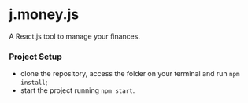# j.money.js
A React.js tool to manage your finances.

### Project Setup
- clone the repository, access the folder on your terminal and run `npm install`;
- start the project running `npm start`.
